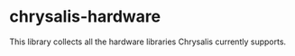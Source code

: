 chrysalis-hardware
==================

This library collects all the hardware libraries Chrysalis currently supports.
